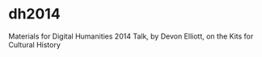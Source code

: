 dh2014
======

Materials for Digital Humanities 2014 Talk, by Devon Elliott, on the Kits for Cultural History

